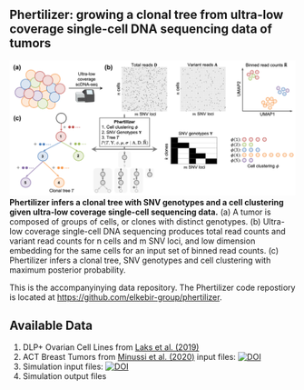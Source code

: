 ## Phertilizer: growing a clonal tree from ultra-low coverage single-cell DNA sequencing data of tumors


![Overview of Phertilizer](overview.png)
**Phertilizer infers a clonal tree with SNV genotypes and a cell clustering given ultra-low coverage single-cell sequencing data.**
(a) A tumor is composed of groups of cells, or clones with distinct genotypes.
(b) Ultra-low coverage single-cell DNA sequencing produces total read counts and variant read counts for n cells and m SNV loci, and low dimension embedding for the same cells for an input set of binned read counts.
(c) Phertilizer infers a clonal tree, SNV genotypes and cell clustering with maximum posterior probability.

This is the accompanyinying data repository. The Phertilizer code repostiory is located at https://github.com/elkebir-group/phertilizer.

## Available Data
1. DLP+ Ovarian Cell Lines from [Laks et al. (2019)](https://doi.org/10.1016/j.cell.2019.10.026)
2. ACT Breast Tumors from [Minussi et al. (2020)](https://doi.org/10.1038/s41586-021-03357-x) input files: [![DOI](https://zenodo.org/badge/DOI/10.5281/zenodo.7225578.svg)](https://doi.org/10.5281/zenodo.7225578)
3. Simulation input files: [![DOI](https://zenodo.org/badge/DOI/10.5281/zenodo.7225578.svg)](https://doi.org/10.5281/zenodo.7225578)
4. Simulation output files

